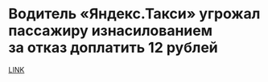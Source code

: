 # Водитель «Яндекс.Такси» угрожал пассажиру изнасилованием за отказ доплатить 12 рублей 



[LINK](https://varlamov.ru/3488496.html)